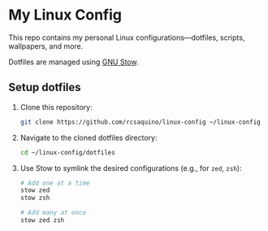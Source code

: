 # My Linux Config

This repo contains my personal Linux configurations—dotfiles, scripts, wallpapers, and more.

Dotfiles are managed using [GNU Stow](https://www.gnu.org/software/stow/).

## Setup dotfiles

1.  Clone this repository:
    ```bash
    git clone https://github.com/rcsaquino/linux-config ~/linux-config
    ```
2.  Navigate to the cloned dotfiles directory:
    ```bash
    cd ~/linux-config/dotfiles
    ```
3.  Use Stow to symlink the desired configurations (e.g., for `zed`, `zsh`):
    ```bash
    # Add one at a time
    stow zed
    stow zsh
    ```
    ```bash
    # Add many at once
    stow zed zsh
    ```
